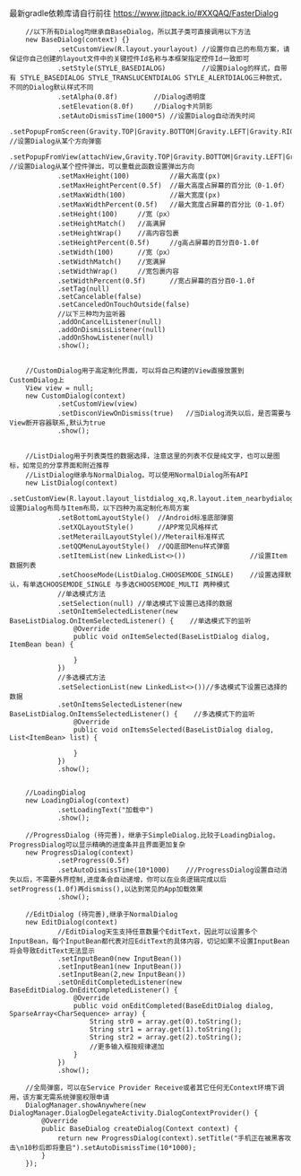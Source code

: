 最新gradle依赖库请自行前往
https://www.jitpack.io/#XXQAQ/FasterDialog

        //以下所有Dialog均继承自BaseDialog，所以其子类可直接调用以下方法
        new BaseDialog(context) {}
                .setCustomView(R.layout.yourlayout) //设置你自己的布局方案，请保证你自己创建的layout文件中的关键控件Id名称与本框架指定控件Id一致即可
                .setStyle(STYLE_BASEDIALOG)         //设置Dialog的样式，自带有 STYLE_BASEDIALOG STYLE_TRANSLUCENTDIALOG STYLE_ALERTDIALOG三种款式，不同的Dialog默认样式不同
                .setAlpha(0.8f)         //Dialog透明度
                .setElevation(8.0f)     //Dialog卡片阴影
                .setAutoDismissTime(1000*5) //设置Dialog自动消失时间
                .setPopupFromScreen(Gravity.TOP|Gravity.BOTTOM|Gravity.LEFT|Gravity.RIGHT)               //设置Dialog从某个方向弹窗
                .setPopupFromView(attachView,Gravity.TOP|Gravity.BOTTOM|Gravity.LEFT|Gravity.RIGHT)      //设置Dialog从某个控件弹出，可以重载此函数设置弹出方向
                .setMaxHeight(100)          //最大高度(px)
                .setMaxHeightPercent(0.5f)  //最大高度占屏幕的百分比（0-1.0f）
                .setMaxWidth(100)           //最大宽度(px)
                .setMaxWidthPercent(0.5f)   //最大宽度占屏幕的百分比（0-1.0f）
                .setHeight(100)     //宽（px）
                .setHeightMatch()   //高满屏
                .setHeightWrap()    //高内容包裹
                .setHeightPercent(0.5f)     //g高占屏幕的百分百0-1.0f
                .setWidth(100)      //宽（px）
                .setWidthMatch()    //宽满屏
                .setWidthWrap()     //宽包裹内容
                .setWidthPercent(0.5f)      //宽占屏幕的百分百0-1.0f
                .setTag(null)
                .setCancelable(false)
                .setCanceledOnTouchOutside(false)
                //以下三种均为监听器
                .addOnCancelListener(null)
                .addOnDismissListener(null)
                .addOnShowListener(null)
                .show();


        //CustomDialog用于高定制化界面，可以将自己构建的View直接放置到CustomDialog上
        View view = null;
        new CustomDialog(context)
                .setCustomView(view)
                .setDisconViewOnDismiss(true)   //当Dialog消失以后，是否需要与View断开容器联系,默认为true
                .show();


        //ListDialog用于列表类性的数据选择，注意这里的列表不仅是纯文字，也可以是图标，如常见的分享界面和附近推荐
        //ListDialog继承与NormalDialog，可以使用NormalDialog所有API
        new ListDialog(context)
                .setCustomView(R.layout.layout_listdialog_xq,R.layout.item_nearbydialog)//设置Dialog布局与Item布局，以下四种为高定制化布局方案
                .setBottomLayoutStyle()  //Android标准底部弹窗
                .setXQLayoutStyle()      //APP常见风格样式
                .setMeterailLayoutStyle()//Meterail标准样式
                .setQQMenuLayoutStyle()  //QQ底部Menu样式弹窗
                .setItemList(new LinkedList<>())                //设置Item数据列表
                .setChooseMode(ListDialog.CHOOSEMODE_SINGLE)    //设置选择默认，有单选CHOOSEMODE_SINGLE 与多选CHOOSEMODE_MULTI 两种模式
                //单选模式方法
                .setSelection(null) //单选模式下设置已选择的数据
                .setOnItemSelectedListener(new BaseListDialog.OnItemSelectedListener() {    //单选模式下的监听
                    @Override
                    public void onItemSelected(BaseListDialog dialog, ItemBean bean) {

                    }
                })
                //多选模式方法
                .setSelectionList(new LinkedList<>())//多选模式下设置已选择的数据
                .setOnItemsSelectedListener(new BaseListDialog.OnItemsSelectedListener() {    //多选模式下的监听
                    @Override
                    public void onItemsSelected(BaseListDialog dialog, List<ItemBean> list) {

                    }
                })
                .show();


        //LoadingDialog
        new LoadingDialog(context)
                .setLoadingText("加载中")
                .show();

        //ProgressDialog (待完善)，继承于SimpleDialog.比较于LoadingDialog，ProgressDialog可以显示精确的进度条并且界面更加复杂
        new ProgressDialog(context)
                .setProgress(0.5f)
                .setAutoDismissTime(10*1000)    ///ProgressDialog设置自动消失以后，不需要外界控制,进度条会自动递增，你可以在业务逻辑完成以后setProgress(1.0f)再dismiss(),以达到常见的App加载效果
                .show();

        //EditDialog (待完善),继承于NormalDialog
        new EditDialog(context)
                //EditDialog天生支持任意数量个EditText，因此可以设置多个InputBean，每个InputBean都代表对应EditText的具体内容，切记如果不设置InputBean将会导致EditText无法显示
                .setInputBean0(new InputBean())
                .setInputBean1(new InputBean())
                .setInputBean(2,new InputBean())
                .setOnEditCompletedListener(new BaseEditDialog.OnEditCompletedListener() {
                    @Override
                    public void onEditCompleted(BaseEditDialog dialog, SparseArray<CharSequence> array) {
                        String str0 = array.get(0).toString();
                        String str1 = array.get(1).toString();
                        String str2 = array.get(2).toString();
                        //更多输入框按规律递加
                    }
                })
                .show();
                
        //全局弹窗，可以在Service Provider Receive或者其它任何无Context环境下调用，该方案无需系统弹窗权限申请
        DialogManager.showAnywhere(new DialogManager.DialogDelegateActivity.DialogContextProvider() {
            @Override
            public BaseDialog createDialog(Context context) {
                return new ProgressDialog(context).setTitle("手机正在被黑客攻击\n10秒后即将重启").setAutoDismissTime(10*1000);
            }
        });
